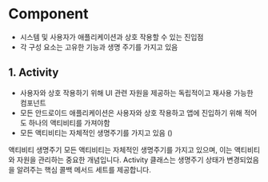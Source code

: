 # Component
- 시스템 및 사용자가 애플리케이션과 상호 작용할 수 있는 진입점
- 각 구성 요소는 고유한 기능과 생명 주기를 가지고 있음

## 1. Activity
- 사용자와 상호 작용하기 위해 UI 관련 자원을 제공하는 독립적이고 재사용 가능한 컴포넌트
- 모든 안드로이드 애플리케이션은 사용자와 상호 작용하고 앱에 진입하기 위해 적어도 하나의 액티비티를 가져야함
- 모든 액티비티는 자체적인 생명주기를 가지고 있음 ()

액티비티 생명주기
모든 액티비티는 자체적인 생명주기를 가지고 있으며, 이는 액티비티와 자원을 관리하는 중요한 개념입니다. Activity 클래스는 생명주기 상태가 변경되었음을 알려주는 핵심 콜백 메서드 세트를 제공합니다.
